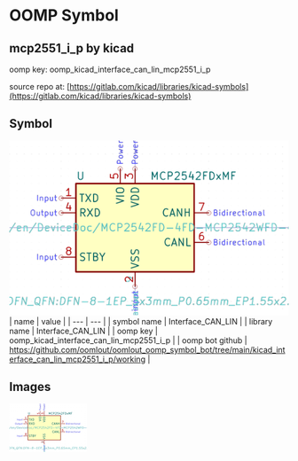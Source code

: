 # OOMP Symbol  
## mcp2551_i_p  by kicad  
  
oomp key: oomp_kicad_interface_can_lin_mcp2551_i_p  
  
source repo at: [https://gitlab.com/kicad/libraries/kicad-symbols](https://gitlab.com/kicad/libraries/kicad-symbols)  
## Symbol  
  
[![working.png](working_600.png)](working.png)  
| name | value | 
| --- | --- | 
| symbol name | Interface_CAN_LIN | 
| library name | Interface_CAN_LIN | 
| oomp key | oomp_kicad_interface_can_lin_mcp2551_i_p | 
| oomp bot github | https://github.com/oomlout/oomlout_oomp_symbol_bot/tree/main/kicad_interface_can_lin_mcp2551_i_p/working | 
## Images  
  
[![working.png](working_140.png)](working.png)  
